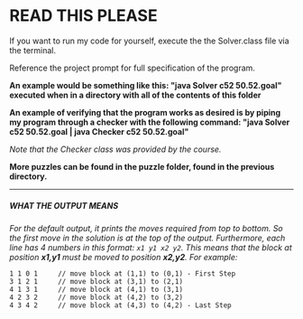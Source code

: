 # READ THIS PLEASE

If you want to run my code for yourself, execute the the Solver.class file via the terminal.

Reference the project prompt for full specification of the program.

**An example would be something like this: "java Solver c52 50.52.goal" executed when in a directory with all of the contents of this folder**

**An example of verifying that the program works as desired is by piping my program through a checker with the following command: "java Solver c52 50.52.goal | java Checker c52 50.52.goal"**

*Note that the Checker class was provided by the course.*

__More puzzles can be found in the puzzle folder, found in the previous directory.__

************************************************

##### WHAT THE OUTPUT MEANS #####

*For the default output, it prints the moves required from top to bottom. So the first move in the solution is at the top of the output. Furthermore, each line has 4 numbers in this format: `x1 y1 x2 y2`. This means that the block at position **x1,y1** must be moved to position **x2,y2**. For example:*
~~~
1 1 0 1		// move block at (1,1) to (0,1) - First Step
3 1 2 1		// move block at (3,1) to (2,1)
4 1 3 1		// move block at (4,1) to (3,1)
4 2 3 2		// move block at (4,2) to (3,2)
4 3 4 2		// move block at (4,3) to (4,2) - Last Step
~~~

